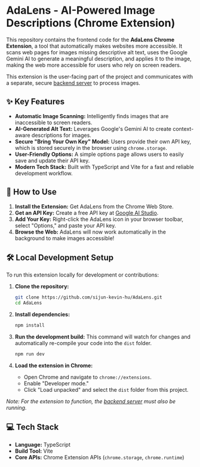 # AdaLens - AI-Powered Image Descriptions (Chrome Extension)

This repository contains the frontend code for the **AdaLens Chrome Extension**, a tool that automatically makes websites more accessible. It scans web pages for images missing descriptive alt text, uses the Google Gemini AI to generate a meaningful description, and applies it to the image, making the web more accessible for users who rely on screen readers.

This extension is the user-facing part of the project and communicates with a separate, secure [backend server](https://github.com/sijun-kevin-hu/AdaLens_Backend) to process images.

## ✨ Key Features

- **Automatic Image Scanning:** Intelligently finds images that are inaccessible to screen readers.
- **AI-Generated Alt Text:** Leverages Google's Gemini AI to create context-aware descriptions for images.
- **Secure "Bring Your Own Key" Model:** Users provide their own API key, which is stored securely in the browser using `chrome.storage`.
- **User-Friendly Options:** A simple options page allows users to easily save and update their API key.
- **Modern Tech Stack:** Built with TypeScript and Vite for a fast and reliable development workflow.

## 🚀 How to Use

1. **Install the Extension:** Get AdaLens from the Chrome Web Store.
2. **Get an API Key:** Create a free API key at [Google AI Studio](https://aistudio.google.com/app/apikey).
3. **Add Your Key:** Right-click the AdaLens icon in your browser toolbar, select "Options," and paste your API key.
4. **Browse the Web:** AdaLens will now work automatically in the background to make images accessible!

## 🛠️ Local Development Setup

To run this extension locally for development or contributions:

1. **Clone the repository:**

    ```bash
    git clone https://github.com/sijun-kevin-hu/AdaLens.git
    cd AdaLens
    ```

2. **Install dependencies:**

    ```bash
    npm install
    ```

3. **Run the development build:**
    This command will watch for changes and automatically re-compile your code into the `dist` folder.

    ```bash
    npm run dev
    ```

4. **Load the extension in Chrome:**
    - Open Chrome and navigate to `chrome://extensions`.
    - Enable "Developer mode."
    - Click "Load unpacked" and select the `dist` folder from this project.

_Note: For the extension to function, the [backend server](https://github.com/sijun-kevin-hu/adalens-backend) must also be running._

## 💻 Tech Stack

- **Language:** TypeScript
- **Build Tool:** Vite
- **Core APIs:** Chrome Extension APIs (`chrome.storage`, `chrome.runtime`)
